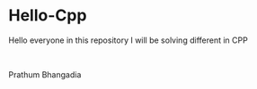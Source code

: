 # Hello-Cpp
<p>Hello everyone in this repository I will be solving different in CPP</p>
<br>
<p> Prathum Bhangadia</p>

